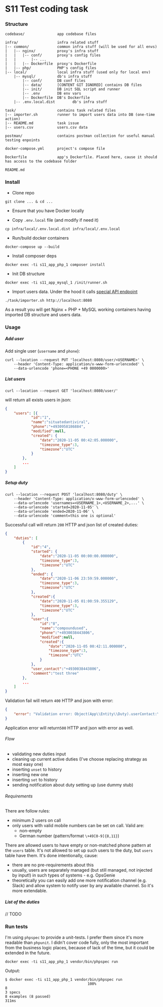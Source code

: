# S11 Test coding task

### Structure

```
codebase/               app codebase files
 
infra/                  infra related stuff
|-- common/             common infra stuff (will be used for all envs)
|   |-- nginx/          proxy's infra stuff
|   |   |-- conf/       proxy's config files
|   |       |-- ...
|   |   |-- Dockerfile  proxy's Dockerfile
|   |-- php/            PHP's config files
|-- local/              local infra stuff (used only for local env)
    |-- mysql/          db's infra stuff
        |-- conf/       DB conf files
        |-- data/       [CONTENT GIT IGNORED] contains DB files
        |-- init/       DB init SQL script and runner
        |-- .env        DB env vars
        |-- Dockerfile  DB's Dockerfile
    |-- .env.local.dist        db's infra stuff
 
task/                   contains task related files
|-- importer.sh         runner to import users data into DB (one-time action) 
|-- README.md           task issue 
|-- users.csv           users.csv data 
 
postman/                contains postman collection for useful manual testing enpoints
 
docker-compose.yml      project's compose file
 
Dockerfile              app's Dockerfile. Placed here, cause it should has access to the codebase folder
 
README.md
```

### Install

- Clone repo
```shell script
git clone ... & cd ...
```

- Ensure that you have Docker locally

- Copy `.env.local` file (and modify if need it)
```shell script
cp infra/local/.env.local.dist infra/local/.env.local
``` 

- Run/build docker containers
```shell script
docker-compose up --build
```

- Install composer deps
```shell script
docker exec -ti s11_app_php_1 composer install
```

- Init DB structure
```shell script
docker exec -ti s11_app_mysql_1 /init/runner.sh
```

- Import users data. Under the hood it calls [special API endpoint](#add-user)
```shell script
./task/importer.sh http://localhost:8080
```

As a result you will get Nginx + PHP + MySQL working containers having imported DB structure and users data.


### Usage

##### Add user

Add single user (`username` and `phone`):
```shell script
curl --location --request PUT 'localhost:8080/user/<USERNAME>' \
    --header 'Content-Type: application/x-www-form-urlencoded' \
    --data-urlencode 'phone=<PHONE +49 0000000>'
```

##### List users

```shell script
curl --location --request GET 'localhost:8080/user/'
```
will return all exists users in json: 
```json
{
    "users": [{
            "id":"1",
            "name":"situatedantiviral",
            "phone":"+4930958186884",
            "modified":null,
            "created": {
                "date":"2020-11-05 00:42:05.000000",
                "timezone_type":3,
                "timezone":"UTC"
            }
        },
        ...
    ]
}
```

##### Setup duty

```shell script
curl --location --request POST 'localhost:8080/duty' \
    --header 'Content-Type: application/x-www-form-urlencoded' \
    --data-urlencode 'usernames=<USERNAME_1>,<USERNAME_2>,...' \
    --data-urlencode 'started=2020-11-05' \
    --data-urlencode 'ended=2020-11-06' \
    --data-urlencode 'comment=this one is optional'
```

Successful call will return `200` HTTP and json list of created duties:
```json
{
    "duties": [
        {
            "id":"4",
            "started": {
                "date":"2020-11-05 00:00:00.000000",
                "timezone_type":3,
                "timezone":"UTC"
            },
            "ended": {
                "date":"2020-11-06 23:59:59.000000",
                "timezone_type":3,
                "timezone":"UTC"
            },
            "created":{
                "date":"2020-11-05 01:00:59.355129",
                "timezone_type":3,
                "timezone":"UTC"
            },
            "user":{
                "id":"8",
                "name":"compoundused",
                "phone":"+4930038443806",
                "modified":null,
                "created":{
                    "date":"2020-11-05 00:42:11.000000",
                    "timezone_type":3,
                    "timezone":"UTC"
                }
            },
            "user_contact":"+4930038443806",
            "comment":"test three"
        },
        ...
    ]
}
```

Validation fail will return `400` HTTP and json with error:
```json
{
    "error": "Validation error: Object(App\\Entity\\Duty).userContact:\n    User contact should be Germany valid +49dddddddd, \"+39069059389\" provided (code de1e3db3-5ed4-4941-aae4-59f3667cc3a3)\n"
}
```

Application error will return`500` HTTP and json with error as well.

###### Flow

- validating new duties input
- cleaning up current active duties (I've choose replacing strategy as most easy one)
- inserting `unset` to history
- inserting new one
- inserting `set` to history
- sending notification about duty setting up (use dummy stub)

###### Requirements

There are follow rules:
- minimum 2 users on call
- only users with valid mobile numbers can be set on call. Valid are:
    - non-empty
    - German number (pattern/format `\+49[0-9]{8,11}`)

There are allowed users to have empty or non-matched phone pattern at the `users` table.
It's not allowed to set up such users to the duty, but `users` table have them. 
It's done intentionally, cause:
- there are no pre-requirements about this
- usually, users are separately managed (but still managed, not injected by input!) in such types of systems - e.g. OpsGenie
- theoretically you can easily add one more notification channel (e.g. Slack) and allow system to notify user by any available channel. 
So it's more extendable.

##### List of the duties

// TODO

### Run tests

I'm using `phpspec` to provide a unit-tests. I prefer them since it's more readable than `phpunit`. 
I didn't cover code fully, only the most important from the business logic places, because of lack of the time, 
but it could be extended in the future.

```shell script
docker exec -ti s11_app_php_1 vendor/bin/phpspec run
```

Output:

```shell script
$ docker exec -ti s11_app_php_1 vendor/bin/phpspec run
                                      100%                                       8
3 specs
8 examples (8 passed)
311ms
```
